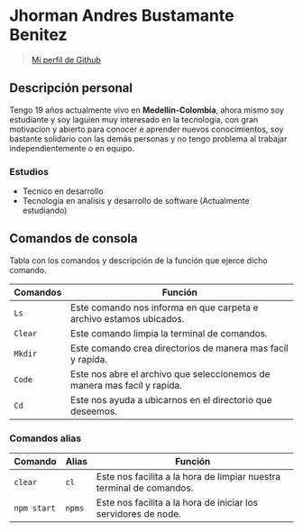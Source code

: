 # Jhorman Andres Bustamante Benitez

>[Mi perfil de Github](https://github.com/Jhorm4n)

## Descripción personal

Tengo 19 años actualmente vivo en **Medellín-Colombia**, ahora mismo soy estudiante y soy laguien muy interesado en la tecnologia, con gran motivacion y abierto para conocer e aprender nuevos conocimientos, soy bastante solidario con las demás personas y no tengo problema al trabajar independientemente o en equipo.

### Estudios 
- Tecnico en desarrollo
- Tecnologia en analisís y desarrollo de software (Actualmente estudiando)

## Comandos de consola

Tabla con los comandos y descripción de la función que ejerce dicho comando.

| Comandos | Función |
| ------ | ------ |
| ```Ls``` | Este comando nos informa en que carpeta e archivo estamos ubicados. |
| ```Clear``` | Este comando limpia la terminal de comandos. |
| ```Mkdir``` | Este comando crea directorios de manera mas facíl y rapída. |
| ```Code``` | Este nos abre el archivo que seleccionemos de manera mas facíl y rapída.  |
| ```Cd``` | Este nos ayuda a ubicarnos en el directorio que deseemos. |

### Comandos alias
| Comando | Alias | Función |
| ------ | ------ | ------ |
|```clear```|```cl``` | Este nos facilita a la hora de limpiar nuestra terminal de comandos. |
|```npm start```|```npms``` | Este nos facilita a la hora de iniciar los servidores de node. |

